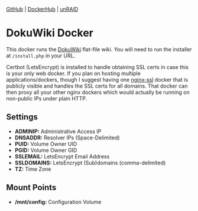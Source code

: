 [GitHub](https://github.com/nephatrine/docker-dokuwiki) |
[DockerHub](https://hub.docker.com/r/nephatrine/dokuwiki/) |
[unRAID](https://github.com/nephatrine/unraid-docker-templates)

# DokuWiki Docker

This docker runs the [DokuWiki](https://www.dokuwiki.org/dokuwiki) flat-file wiki. You will need to run the installer at `/install.php` in your URL.

Certbot (LetsEncrypt) is installed to handle obtaining SSL certs in case this is your only web docker. If you plan on hosting multiple applications/dockers, though I suggest having one [nginx-ssl](https://hub.docker.com/r/nephatrine/nginx-ssl/) docker that is publicly visible and handles the SSL certs for all domains. That docker can then proxy all your other nginx dockers which would actually be running on non-public IPs under plain HTTP.

## Settings

- **ADMINIP:** Administrative Access IP
- **DNSADDR:** Resolver IPs (Space-Delimited)
- **PUID:** Volume Owner UID
- **PGID:** Volume Owner GID
- **SSLEMAIL:** LetsEncrypt Email Address
- **SSLDOMAINS:** LetsEncrypt (Sub)domains (comma-delimited)
- **TZ:** Time Zone

## Mount Points

- **/mnt/config:** Configuration Volume